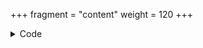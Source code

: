 +++
fragment = "content"
weight = 120
+++

<details><summary>Code</summary>
```
+++
fragment = "buttons"
#disabled = false
date = "2016-09-07"
weight = 110
background = "secondary"

title = "Buttons Fragment"
#subtitle = ""

[[buttons]]
  text = "Button"
  url = "#"
  color = "info" # primary, secondary, success, danger, warning, info, light, dark, link - default: primary

[[buttons]]
  text = "Button"
  url = "#"
  color = "success"

[[buttons]]
  text = "Long Button"
  url = "#"
  color = "primary" # primary, secondary, success, danger, warning, info, light, dark, link - default: primary
+++
```
</details>
